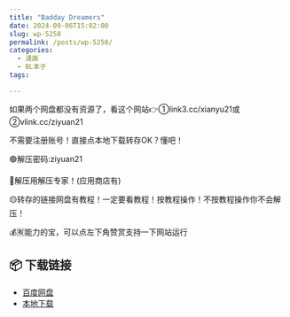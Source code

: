```yaml
---
title: "Badday Dreamers"
date: 2024-09-06T15:02:00
slug: wp-5258
permalink: /posts/wp-5258/
categories:
  - 漫画
  - BL本子
tags:

---
```


如果两个网盘都没有资源了，看这个网站👉①link3.cc/xianyu21或②vlink.cc/ziyuan21

不需要注册账号！直接点本地下载转存OK？懂吧！

🟢解压密码:ziyuan21

🔵解压用解压专家！(应用商店有)

🟡转存的链接网盘有教程！一定要看教程！按教程操作！不按教程操作你不会解压！

💰🈶能力的宝，可以点左下角赞赏支持一下网站运行

## 📦 下载链接
- [百度网盘](https://blziyuan21.com/pay-download/5258?key=24224dda26&down_id=0)
- [本地下载](https://blziyuan21.com/pay-download/5258?key=24224dda26&down_id=1)

